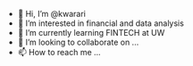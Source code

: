 - 👋 Hi, I’m @kwarari
- 👀 I’m interested in financial and data analysis
- 🌱 I’m currently learning FINTECH at UW
- 💞️ I’m looking to collaborate on ...
- 📫 How to reach me ...

<!---
kwarari/kwarari is a ✨ special ✨ repository because its `README.md` (this file) appears on your GitHub profile.
You can click the Preview link to take a look at your changes.
--->
